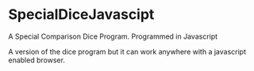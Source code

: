 SpecialDiceJavascipt
====================

A Special Comparison Dice Program. Programmed in Javascript

A version of the dice program but it can work anywhere with a javascript enabled browser.
